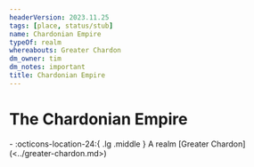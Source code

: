 ```yaml
---
headerVersion: 2023.11.25
tags: [place, status/stub]
name: Chardonian Empire
typeOf: realm
whereabouts: Greater Chardon
dm_owner: tim
dm_notes: important
title: Chardonian Empire
---
```

# The Chardonian Empire
<div class="grid cards ext-narrow-margin ext-one-column" markdown>
-    :octicons-location-24:{ .lg .middle } A realm [Greater Chardon](<../greater-chardon.md>)  
</div>






